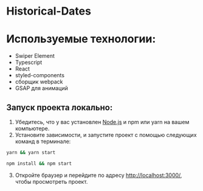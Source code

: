 # Historical-Dates

# Используемые технологии:
- Swiper Element
- Typescript
- React
- styled-components
- сборщик webpack
- GSAP для анимаций 

## Запуск проекта локально:

1. Убедитесь, что у вас установлен [Node.js](https://nodejs.org) и npm или yarn на вашем компьютере.
2. Установите зависимости, и запустите проект с помощью следующих команд в терминале:
```bash
yarn && yarn start  
```
```bash
npm install && npm start  
```
3. Откройте браузер и перейдите по адресу [http://localhost:3000/](http://localhost:3000/), чтобы просмотреть проект.

